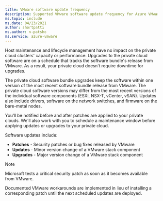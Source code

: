 ```yaml
---
title: VMware software update frequency
description: Supported VMware software update frequency for Azure VMware Solution.
ms.topic: include
ms.date: 04/23/2021
author: shortpatti
ms.author: v-patsho
ms.service: azure-vmware
---
```


<!-- Used in faq.md and concepts-private-clouds-clusters.md -->

Host maintenance and lifecycle management have no impact on the private cloud clusters' capacity or performance. Upgrades to the private cloud software are on a schedule that tracks the software bundle's release from VMware.  As a result, your private cloud doesn't require downtime for upgrades.

The private cloud software bundle upgrades keep the software within one version of the most recent software bundle release from VMware. The private cloud software versions may differ from the most recent versions of the individual software components (ESXi, NSX-T, vCenter, vSAN). Updates also include drivers, software on the network switches, and firmware on the bare-metal nodes.

You'll be notified before and after patches are applied to your private clouds. We'll also work with you to schedule a maintenance window before applying updates or upgrades to your private cloud. 

Software updates include:

- **Patches** - Security patches or bug fixes released by VMware
- **Updates** - Minor version change of a VMware stack component
- **Upgrades** - Major version change of a VMware stack component

>[!NOTE]
>Microsoft tests a critical security patch as soon as it becomes available from VMware.

Documented VMware workarounds are implemented in lieu of installing a corresponding patch until the next scheduled updates are deployed.
